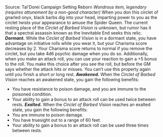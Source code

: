 Source: Tal'Dorei Campaign Setting Reborn
*Wondrous item, legendary (requires attunement by a non-good character)*
When you don this circlet of gnarled onyx, black barbs dig into your head, imparting power to you as the circlet twists your appearance to amuse the Spider Queen. The current resting place of the *Circlet of Barbed Vision* is unknown, but rumor has it that a spectral assassin known as the Inevitable End seeks this relic.
***Dormant.*** While the *Circlet of Barbed Vision* is in a dormant state, you have advantage on initiative rolls while you wear it, but your Charisma score decreases by 2. Your Charisma score returns to normal if you remove the circlet, but you take 4d6 psychic damage when you do so.
Additionally, when you make an attack roll, you can use your reaction to gain a +5 bonus to the roll. You make this choice after you see the roll, but before the GM says whether the attack hits or misses. You can’t use this property again until you finish a short or long rest.
***Awakened.*** When the *Circlet of Barbed Vision* reaches an awakened state, you gain the following benefits:
* You have resistance to poison damage, and you are immune to the poisoned condition.
* Your ability to gain a bonus to an attack roll can be used twice between rests.
***Exalted.*** When the *Circlet of Barbed Vision* reaches an exalted state, you gain the following benefits:
* You are immune to poison damage.
* You have truesight out to a range of 60 feet.
* Your ability to gain a bonus to an attack roll can be used three times between rests.